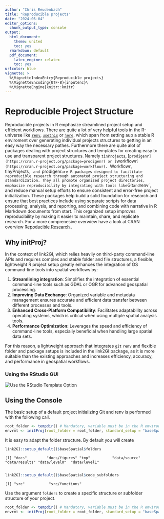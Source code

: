 ```yaml
---
author: "Chris Reudenbach"
title: "Reproducible projects"
date: "2024-05-04"
editor_options:
  chunk_output_type: console
output:
  html_document: 
    theme: united
    toc: yes
  rmarkdown: default
  pdf_document:
    latex_engine: xelatex
    toc: yes
urlcolor: blue
vignette: >
  %\VignetteIndexEntry{Reproducible projects}
  %\VignetteEncoding{UTF-8}{inputenc}\
  %\VignetteEngine{knitr::knitr}
---
```




# Reproducible Project Structure

Reproducible projects in R emphasize streamlined project setup and efficient workflows. There are quite a lot of very helpful tools in the R-universe like [`renv`](https://cran.r-project.org/package=renv), [`usethis`](https://cran.r-project.org/package=usethis) or [`here`](https://cran.r-project.org/package=here). which span from setting aup a stable R enviroment over generating individual projects structures to getting in an easy way the necessary pathes. Furthermore there are quite alot of packages dealing with project structures and templates for creating easy to use and transparent project structures. Namely [`tinProjects`](https://cran.r-project.org/package=tinyProject), [`prodigenr](https://cran.r-project.org/package=prodigenr) or [`workflowr`](https://cran.r-project.org/package=workflowr). `Workflowr`, `tinyProjects`, and `prodigenr` are R packages designed to facilitate reproducible research through automated project structuring and standardization. They all promote organized project directories, emphasize reproducibility by integrating with tools like `Git` and `renv`, and reduce manual setup efforts to ensure consistent and error-free project initialization. These packages help build a solid foundation for research and ensure that best practices include using separate scripts for data processing, analysis, and reporting, and combining code with narrative in R Markdown documents from start. This organized setup improves reproducibility by making it easier to maintain, share, and replicate research. For a more comprenesive overwiew have a look at CRAN overview [Repoducible Research ](https://cran.r-project.org/web/views/ReproducibleResearch.html).

## Why initProj?
In the context of link2GI, which relies heavily on third-party command-line APIs and requires complex and stable folder and file structures, a flexible, lightweight R project setup greatly enhances the integration of OS command-line tools into spatial workflows by:

1. **Streamlining integration**: Simplifies the integration of essential command-line tools such as GDAL or OGR for advanced geospatial processing.
2. **Improving Data Exchange**: Organized variable and metadata management ensures accurate and efficient data transfer between different processes and tools.
3. **Enhanced Cross-Platform Compatibility**: Facilitates adaptability across operating systems, which is critical when using multiple spatial analysis tools.
4. **Performance Optimization**: Leverages the speed and efficiency of command-line tools, especially beneficial when handling large spatial data sets.

For this reason, a lightweight approach that integrates `git` `renv` and flexible folder and package setups is included in the link2GI package, as it is more suitable than the existing approaches and increases efficiency, accuracy, and performance in geospatial workflows.

### Using the RStudio GUI

![Use the RStudio Template Option](https://raw.githubusercontent.com/r-spatial/link2GI/master/figures/usegui.gif)
## Using the Console

The basic setup of a default project initializing Git and renv is performed with the following call. 

```R
root_folder <- tempdir() # Mandatory, variable must be in the R environment.
envrmt <- initProj(root_folder = root_folder, standard_setup = "baseSpatial")

```

It is easy to adapt the folder structure. By default you will create 
```R
link2GI::setup_default()$baseSpatial$folders
```
`[1] "docs"         "docs/figures" "tmp"          "data/source"  "data/results" "data/level0"  "data/level1" `

```R

link2GI::setup_default()$baseSpatial$code_subfolders

```

`[1] "src"           "src/functions"`

Use the argument `folders` to create a specific structure or subfolder structure of your project. 

```R
root_folder <- tempdir() # Mandatory, variable must be in the R environment.
envrmt <- initProj(root_folder = root_folder, standard_setup = "baseSpatial",folders = c("data/rawdata/provider1/", "docs/quarto/"))
```

